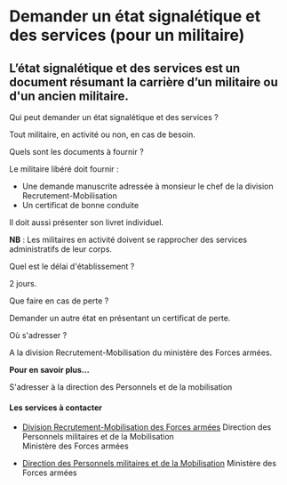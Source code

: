 # Demander un état signalétique et des services (pour un militaire)

L’état signalétique et des services est un document résumant la carrière d’un militaire ou d'un ancien militaire.
-----------------------------------------------------------------------------------------------------------------

Qui peut demander un état signalétique et des services ?

Tout militaire, en activité ou non, en cas de besoin.  

Quels sont les documents à fournir ?

Le militaire libéré doit fournir :  

*   Une demande manuscrite adressée à monsieur le chef de la division Recrutement-Mobilisation
*   Un certificat de bonne conduite

Il doit aussi présenter son livret individuel. 

**NB** : Les militaires en activité doivent se rapprocher des services administratifs de leur corps.

Quel est le délai d'établissement ?

2 jours.

Que faire en cas de perte ?

Demander un autre état en présentant un certificat de perte. 

Où s'adresser ?

A la division Recrutement-Mobilisation du ministère des Forces armées.  

**Pour en savoir plus...**  

S'adresser à la direction des Personnels et de la mobilisation

#### Les services à contacter

*   [Division Recrutement-Mobilisation des Forces armées](../../../services/division-recrutement-mobilisation-des-forces-armees.md) Direction des Personnels militaires et de la Mobilisation  
    Ministère des Forces armées  
    
*   [Direction des Personnels militaires et de la Mobilisation](../../../services/direction-des-personnels-militaires-et-de-la-mobilisation.md) Ministère des Forces armées